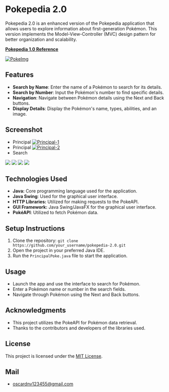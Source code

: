 # Pokepedia 2.0

Pokepedia 2.0 is an enhanced version of the Pokepedia application that allows users to explore information about first-generation Pokémon. This version implements the Model-View-Controller (MVC) design pattern for better organization and scalability.

**[Pokepedia 1.0 Reference](https://github.com/OscarNavarrolol/PokePedia-1.0.git)**

[![PokeImg](https://i.postimg.cc/k490WrtH/descargar.png)](https://postimg.cc/R3spzDd1)

## Features

- **Search by Name**: Enter the name of a Pokémon to search for its details.
- **Search by Number**: Input the Pokémon's number to find specific details.
- **Navigation**: Navigate between Pokémon details using the Next and Back buttons.
- **Display Details**: Display the Pokémon's name, types, abilities, and an image.

## Screenshot

- Principal
[![Principal-1](https://i.postimg.cc/KcJNQGdQ/Screenshot-1.png)](https://postimg.cc/Hj8XkgW7)
- Principal
[![Principal-2](https://i.postimg.cc/LstkP2tt/Screenshot-2.png)](https://postimg.cc/f3b0n4gy)
- Search

[![](https://i.postimg.cc/sDb50vKP/Screenshot-3.png)](https://postimg.cc/kBFV2M0D)
[![](https://i.postimg.cc/zfzvdNmS/Screenshot-4.png)](https://postimg.cc/xXZ9CW1c)
[![](https://i.postimg.cc/j20WKk3M/Screenshot-5.png)](https://postimg.cc/gXscH4Wh)
[![](https://i.postimg.cc/NFk0tGH0/Screenshot-6.png)](https://postimg.cc/XBXWcbxM)

## Technologies Used

- **Java:** Core programming language used for the application.
- **Java Swing**: Used for the graphical user interface.
- **HTTP Libraries:** Utilized for making requests to the PokeAPI.
- **GUI Framework:** Java Swing/JavaFX for the graphical user interface.
- **PokéAPI**: Utilized to fetch Pokémon data.

## Setup Instructions

1. Clone the repository: `git clone https://github.com/your_username/pokepedia-2.0.git`
2. Open the project in your preferred Java IDE.
3. Run the `PrincipalPoke.java` file to start the application.

## Usage

- Launch the app and use the interface to search for Pokémon.
- Enter a Pokémon name or number in the search fields.
- Navigate through Pokémon using the Next and Back buttons.

## Acknowledgments

- This project utilizes the PokeAPI for Pokémon data retrieval.
- Thanks to the contributors and developers of the libraries used.

## License

This project is licensed under the [MIT License](https://opensource.org/licenses/MIT).

## Mail
- oscardnv123455@gmail.com
